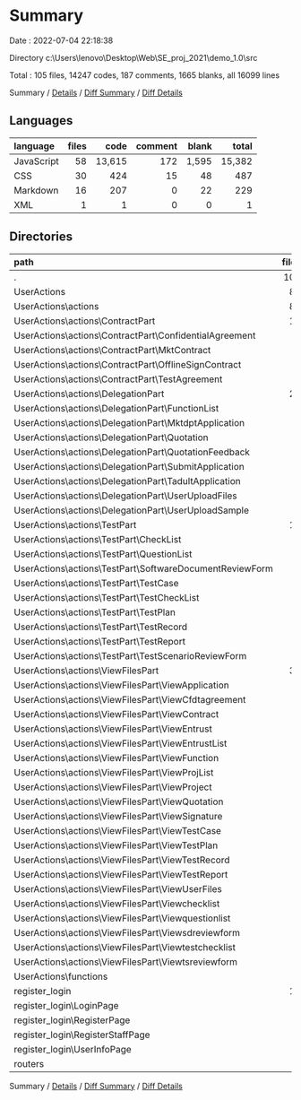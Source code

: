 # Summary

Date : 2022-07-04 22:18:38

Directory c:\\Users\\lenovo\\Desktop\\Web\\SE_proj_2021\\demo_1.0\\src

Total : 105 files,  14247 codes, 187 comments, 1665 blanks, all 16099 lines

Summary / [Details](details.md) / [Diff Summary](diff.md) / [Diff Details](diff-details.md)

## Languages
| language | files | code | comment | blank | total |
| :--- | ---: | ---: | ---: | ---: | ---: |
| JavaScript | 58 | 13,615 | 172 | 1,595 | 15,382 |
| CSS | 30 | 424 | 15 | 48 | 487 |
| Markdown | 16 | 207 | 0 | 22 | 229 |
| XML | 1 | 1 | 0 | 0 | 1 |

## Directories
| path | files | code | comment | blank | total |
| :--- | ---: | ---: | ---: | ---: | ---: |
| . | 105 | 14,247 | 187 | 1,665 | 16,099 |
| UserActions | 83 | 13,130 | 120 | 1,525 | 14,775 |
| UserActions\\actions | 81 | 12,875 | 113 | 1,513 | 14,501 |
| UserActions\\actions\\ContractPart | 10 | 1,472 | 7 | 154 | 1,633 |
| UserActions\\actions\\ContractPart\\ConfidentialAgreement | 4 | 328 | 3 | 62 | 393 |
| UserActions\\actions\\ContractPart\\MktContract | 2 | 368 | 0 | 29 | 397 |
| UserActions\\actions\\ContractPart\\OfflineSignContract | 1 | 216 | 0 | 7 | 223 |
| UserActions\\actions\\ContractPart\\TestAgreement | 3 | 560 | 4 | 56 | 620 |
| UserActions\\actions\\DelegationPart | 21 | 2,660 | 64 | 252 | 2,976 |
| UserActions\\actions\\DelegationPart\\FunctionList | 2 | 203 | 6 | 11 | 220 |
| UserActions\\actions\\DelegationPart\\MktdptApplication | 5 | 334 | 12 | 33 | 379 |
| UserActions\\actions\\DelegationPart\\Quotation | 2 | 273 | 6 | 22 | 301 |
| UserActions\\actions\\DelegationPart\\QuotationFeedback | 2 | 231 | 7 | 11 | 249 |
| UserActions\\actions\\DelegationPart\\SubmitApplication | 3 | 788 | 11 | 116 | 915 |
| UserActions\\actions\\DelegationPart\\TadultApplication | 3 | 374 | 6 | 33 | 413 |
| UserActions\\actions\\DelegationPart\\UserUploadFiles | 2 | 204 | 6 | 13 | 223 |
| UserActions\\actions\\DelegationPart\\UserUploadSample | 2 | 253 | 10 | 13 | 276 |
| UserActions\\actions\\TestPart | 15 | 3,530 | 36 | 378 | 3,944 |
| UserActions\\actions\\TestPart\\CheckList | 1 | 273 | 1 | 23 | 297 |
| UserActions\\actions\\TestPart\\QuestionList | 2 | 236 | 21 | 20 | 277 |
| UserActions\\actions\\TestPart\\SoftwareDocumentReviewForm | 1 | 439 | 5 | 28 | 472 |
| UserActions\\actions\\TestPart\\TestCase | 2 | 201 | 0 | 20 | 221 |
| UserActions\\actions\\TestPart\\TestCheckList | 1 | 462 | 9 | 39 | 510 |
| UserActions\\actions\\TestPart\\TestPlan | 2 | 437 | 0 | 63 | 500 |
| UserActions\\actions\\TestPart\\TestRecord | 3 | 276 | 0 | 31 | 307 |
| UserActions\\actions\\TestPart\\TestReport | 2 | 926 | 0 | 116 | 1,042 |
| UserActions\\actions\\TestPart\\TestScenarioReviewForm | 1 | 280 | 0 | 38 | 318 |
| UserActions\\actions\\ViewFilesPart | 35 | 5,213 | 6 | 729 | 5,948 |
| UserActions\\actions\\ViewFilesPart\\ViewApplication | 2 | 465 | 0 | 75 | 540 |
| UserActions\\actions\\ViewFilesPart\\ViewCfdtagreement | 2 | 183 | 0 | 22 | 205 |
| UserActions\\actions\\ViewFilesPart\\ViewContract | 2 | 169 | 0 | 23 | 192 |
| UserActions\\actions\\ViewFilesPart\\ViewEntrust | 2 | 355 | 0 | 32 | 387 |
| UserActions\\actions\\ViewFilesPart\\ViewEntrustList | 2 | 311 | 0 | 14 | 325 |
| UserActions\\actions\\ViewFilesPart\\ViewFunction | 2 | 125 | 0 | 9 | 134 |
| UserActions\\actions\\ViewFilesPart\\ViewProjList | 2 | 319 | 0 | 14 | 333 |
| UserActions\\actions\\ViewFilesPart\\ViewProject | 2 | 396 | 0 | 55 | 451 |
| UserActions\\actions\\ViewFilesPart\\ViewQuotation | 3 | 184 | 4 | 19 | 207 |
| UserActions\\actions\\ViewFilesPart\\ViewSignature | 2 | 139 | 0 | 37 | 176 |
| UserActions\\actions\\ViewFilesPart\\ViewTestCase | 2 | 131 | 0 | 23 | 154 |
| UserActions\\actions\\ViewFilesPart\\ViewTestPlan | 2 | 289 | 1 | 81 | 371 |
| UserActions\\actions\\ViewFilesPart\\ViewTestRecord | 2 | 157 | 0 | 28 | 185 |
| UserActions\\actions\\ViewFilesPart\\ViewTestReport | 2 | 480 | 0 | 143 | 623 |
| UserActions\\actions\\ViewFilesPart\\ViewUserFiles | 1 | 52 | 0 | 5 | 57 |
| UserActions\\actions\\ViewFilesPart\\Viewchecklist | 1 | 249 | 0 | 25 | 274 |
| UserActions\\actions\\ViewFilesPart\\Viewquestionlist | 1 | 142 | 1 | 25 | 168 |
| UserActions\\actions\\ViewFilesPart\\Viewsdreviewform | 1 | 409 | 0 | 32 | 441 |
| UserActions\\actions\\ViewFilesPart\\Viewtestchecklist | 1 | 412 | 0 | 34 | 446 |
| UserActions\\actions\\ViewFilesPart\\Viewtsreviewform | 1 | 246 | 0 | 33 | 279 |
| UserActions\\functions | 2 | 255 | 7 | 12 | 274 |
| register_login | 12 | 458 | 38 | 56 | 552 |
| register_login\\LoginPage | 3 | 153 | 10 | 18 | 181 |
| register_login\\RegisterPage | 3 | 143 | 10 | 15 | 168 |
| register_login\\RegisterStaffPage | 3 | 103 | 11 | 14 | 128 |
| register_login\\UserInfoPage | 3 | 59 | 7 | 9 | 75 |
| routers | 1 | 20 | 6 | 2 | 28 |

Summary / [Details](details.md) / [Diff Summary](diff.md) / [Diff Details](diff-details.md)